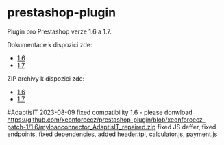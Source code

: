 # prestashop-plugin
Plugin pro Prestashop verze 1.6 a 1.7.

Dokumentace k dispozici zde:
 - [1.6](https://github.com/homecreditcz/prestashop-plugin/blob/master/docs/U%C5%BEivatelsk%C3%BD%20n%C3%A1vod%20k%20modulu%20MyLoan%20Prestashop%201.6.X.pdf)
 - [1.7](https://github.com/homecreditcz/prestashop-plugin/blob/master/docs/U%C5%BEivatelsk%C3%BD%20n%C3%A1vod%20k%20modulu%20MyLoan%20Prestashop%201.7.X.pdf)

ZIP archivy k dispozici zde: 
 - [1.6](https://github.com/homecreditcz/prestashop-plugin/blob/master/1.6/myloanconnector.zip)
 - [1.7](https://github.com/homecreditcz/prestashop-plugin/blob/master/1.7/myloanconnector.zip)

#AdaptisIT 2023-08-09
fixed compatibility 1.6 - please donwload https://github.com/xeonforcecz/prestashop-plugin/blob/xeonforcecz-patch-1/1.6/myloanconnector_AdaptisIT_repaired.zip
fixed JS deffer, fixed endpoints, fixed dependencies, added header.tpl, calculator.js, payment.js
